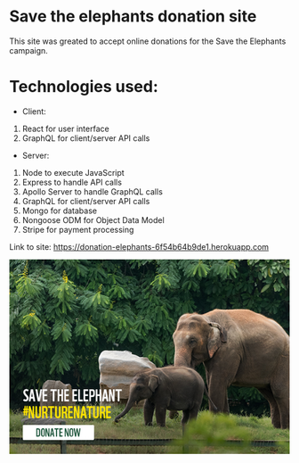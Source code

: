 # Save the elephants donation site

This site was greated to accept online donations for the Save the Elephants campaign.

# Technologies used:

- Client:

1. React for user interface
2. GraphQL for client/server API calls

- Server:

1. Node to execute JavaScript
2. Express to handle API calls
3. Apollo Server to handle GraphQL calls
4. GraphQL for client/server API calls
5. Mongo for database
6. Nongoose ODM for Object Data Model
7. Stripe for payment processing

Link to site: https://donation-elephants-6f54b64b9de1.herokuapp.com

![Screen Shot](client/build/melephant.jpg)
